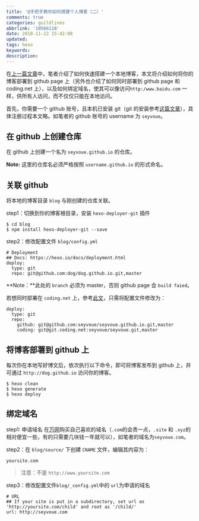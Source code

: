 ```yaml
---
title: '@手把手教你如何搭建个人博客（二）'
comments: true
categories: guildlines
abbrlink: '10566118'
date: 2018-11-22 15:42:08
updated:
tags: hexo
keywords:
description:
---
```


在[上一篇文章](http://seyvoue.com/guildlines/20408dc0.html)中，笔者介绍了如何快速搭建一个本地博客，本文将介绍如何将你的博客部署到 github page 上（另外也介绍了如何同时部署到 github page 和 coding.net 上），以及如何绑定域名，使其可以像访问`http:/www.baidu.com` 一样，供所有人访问，而不仅仅只能在本地访问。

<!--more-->

首先，你需要一个 github 账号，且本机已安装 git（git 的安装参考[这篇文章](http://seyvoue.com/guildlines/7a97ce34.html)），具体注册过程本文略。如笔者的 github 账号的 username 为 `seyvoue`。

## 在 github 上创建仓库

在 github 上创建一个名为 `seyvoue.github.io` 的仓库。

**Note:** 这里的仓库名必须严格按照 `username.github.io` 的形式命名。

## 关联 github

将本地的博客目录 `blog` 与刚创建的仓库关联。

step1：切换到你的博客根目录，安装 `hexo-deployer-git` 插件

```shell
$ cd blog
$ npm install hexo-deployer-git --save
```

step2：修改配置文件 `blog/config.yml`

```
# Deployment
## Docs: https://hexo.io/docs/deployment.html
deploy:
  type: git
  repo: git@github.com:dog/dog.github.io.git,master
```

**Note：**此处的 `branch` 必须为 master，否则 github page 会 `build faied`。

若想同时部署在 `coding.net` 上，参考[此文](http://shomy.top/2016/03/03/hexo-in-coding-github/)，只需将配置文件修改为：

```SHELL
deploy:
  type: git
  repo:
    github: git@github.com:seyvoue/seyvoue.github.io.git,master
    coding: git@git.coding.net:seyvoue/seyvoue.git,master
```

## 将博客部署到 github 上

每次你在本地写好博文后，依次执行以下命令，即可将博客发布到 github 上，并可通过 `http://dog.github.io` 访问你的博客。

```shell
$ hexo clean
$ hexo generate
$ hexo deploy
```

## 绑定域名

step1: 申请域名
在[万网](https://wanwang.aliyun.com/?spm=5176.8142029.388261.444.715c4636EZdfD7)购买自己喜欢的域名（`.com`的会贵一点，`.site` 和 `.xyz`的相对便宜一些，有的只需要几块钱一年就可以），如笔者的域名为`seyvoue.com`。

step2：在 `blog/source/` 下创建 `CNAME` 文件，编辑其内容为：
```
yoursite.com
```

> 注意：不是 `http://www.yoursite.com`

step3：修改配置文件`blog/_config.yml`中的 `url`为申请的域名

```
# URL
## If your site is put in a subdirectory, set url as 'http://yoursite.com/child' and root as '/child/'
url: http://seyvoue.com
```
